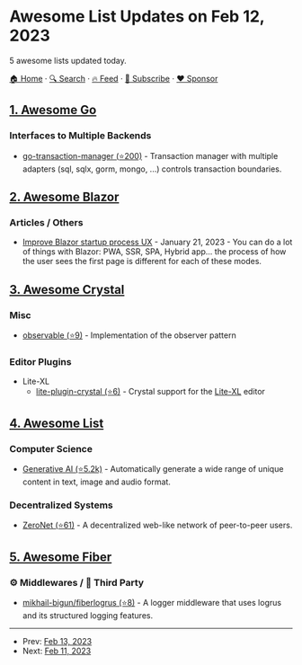 # Awesome List Updates on Feb 12, 2023

5 awesome lists updated today.

[🏠 Home](/README.md) · [🔍 Search](https://www.trackawesomelist.com/search/) · [🔥 Feed](https://www.trackawesomelist.com/rss.xml) · [📮 Subscribe](https://trackawesomelist.us17.list-manage.com/subscribe?u=d2f0117aa829c83a63ec63c2f&id=36a103854c) · [❤️  Sponsor](https://github.com/sponsors/theowenyoung)



## [1. Awesome Go](/content/avelino/awesome-go/README.md)

### Interfaces to Multiple Backends

*   [go-transaction-manager (⭐200)](https://github.com/avito-tech/go-transaction-manager) - Transaction manager with multiple adapters (sql, sqlx, gorm, mongo, ...) controls transaction boundaries.

## [2. Awesome Blazor](/content/AdrienTorris/awesome-blazor/README.md)

### Articles / Others

*   [Improve Blazor startup process UX](https://ysmoradi.medium.com/improve-blazor-startup-process-ux-9461839e00ec) - January 21, 2023 - You can do a lot of things with Blazor: PWA, SSR, SPA, Hybrid app... the process of how the user sees the first page is different for each of these modes.

## [3. Awesome Crystal](/content/veelenga/awesome-crystal/README.md)

### Misc

*   [observable (⭐9)](https://github.com/TPei/observable) - Implementation of the observer pattern

### Editor Plugins

*   Lite-XL
    *   [lite-plugin-crystal (⭐6)](https://github.com/Tamnac/lite-plugin-crystal) - Crystal support for the [Lite-XL](https://lite-xl.com/en/) editor

## [4. Awesome List](/content/sindresorhus/awesome/README.md)

### Computer Science

*   [Generative AI (⭐5.2k)](https://github.com/steven2358/awesome-generative-ai#readme) - Automatically generate a wide range of unique content in text, image and audio format.

### Decentralized Systems

*   [ZeroNet (⭐61)](https://github.com/zolagonano/awesome-zeronet#readme) - A decentralized web-like network of peer-to-peer users.

## [5. Awesome Fiber](/content/gofiber/awesome-fiber/README.md)

### ⚙️ Middlewares / 🌱 Third Party

*   [mikhail-bigun/fiberlogrus (⭐8)](https://github.com/mikhail-bigun/fiberlogrus) - A logger middleware that uses logrus and its structured logging features.

---

- Prev: [Feb 13, 2023](/content/2023/02/13/README.md)
- Next: [Feb 11, 2023](/content/2023/02/11/README.md)